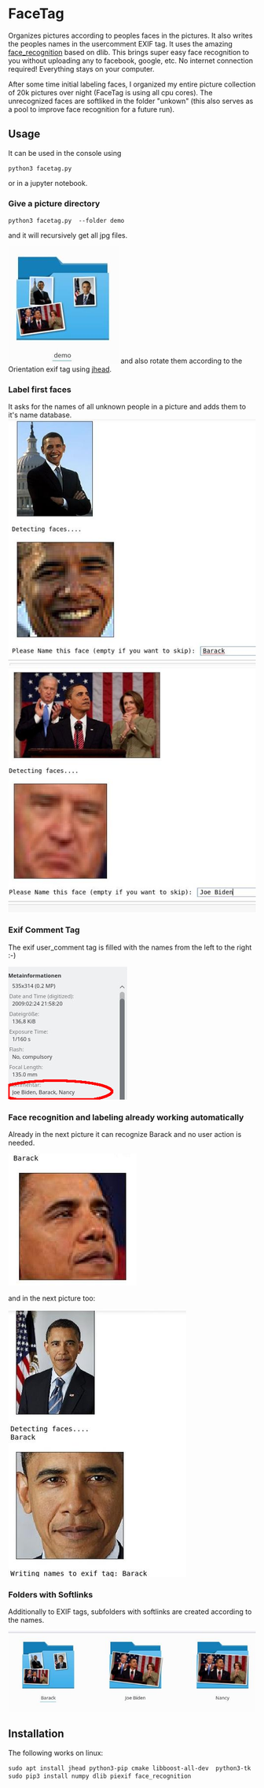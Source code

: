 # FaceTag

Organizes pictures according to peoples faces in the pictures. It also writes the peoples names in the usercomment EXIF tag. It uses the amazing [face_recognition](https://github.com/ageitgey/face_recognition) based on dlib. 
This brings super easy face recognition to you without uploading any to facebook, google, etc. No internet connection required! Everything stays on your computer. 


After some time initial labeling faces, I organized my entire picture collection of 20k pictures over night (FaceTag is using all cpu cores). The unrecognized faces are softliked in the folder "unkown" (this also serves as a pool to improve face recognition for a future run).


## Usage

It can be used in the console using
```
python3 facetag.py
```
or in a jupyter notebook.



### Give a picture directory
```
python3 facetag.py  --folder demo
```
and it will recursively get all jpg files.

![](res/pics.jpg)
and also rotate them according to the Orientation exif tag using [jhead](http://www.sentex.net/~mwandel/jhead/).

### Label first faces 
It asks for the names of all unknown people in a picture and adds them to it's name database.
![](res/demo1.jpg)
![](res/demo2.jpg)
### Exif Comment Tag
The exif user_comment tag is filled with the names from the left to the right :-) 

![](res/exif.jpg)

### Face recognition and labeling already working automatically
Already in the next picture it can recognize Barack and no user action is needed.

![](res/demo3.jpg)

and in the next picture too:

![](res/demo6.jpg)

### Folders with Softlinks  
Additionally to EXIF tags, subfolders with softlinks are created according to the names.

![](res/folders.jpg)




## Installation

The following works on linux:
```
sudo apt install jhead python3-pip cmake libboost-all-dev  python3-tk
sudo pip3 install numpy dlib piexif face_recognition
```
